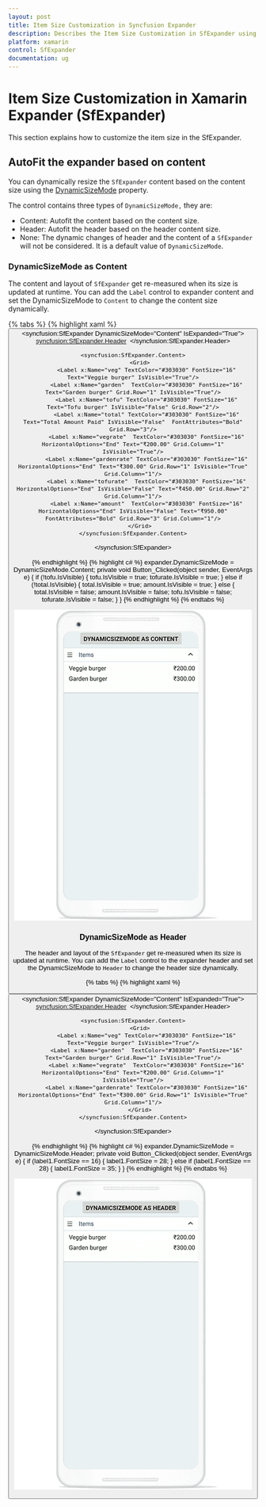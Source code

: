 ```yaml
---
layout: post
title: Item Size Customization in Syncfusion Expander
description: Describes the Item Size Customization in SfExpander using ItemSize property and DynamicSizeMode property.
platform: xamarin
control: SfExpander
documentation: ug
---
```


# Item Size Customization in Xamarin Expander (SfExpander)

This section explains how to customize the item size in the SfExpander.

## AutoFit the expander based on content

You can dynamically resize the `SfExpander` content based on the content size using the [DynamicSizeMode](https://help.syncfusion.com/cr/cref_files/xamarin/Syncfusion.Expander.XForms~Syncfusion.XForms.Expander.DynamicSizeMode.html) property.

The control contains three types of `DynamicSizeMode,` they are:

 * Content: Autofit the content based on the content size.
 * Header: Autofit the header based on the header content size.
 * None: The dynamic changes of header and the content of a `SfExpander` will not be considered. It is a default value of `DynamicSizeMode`.
 
### DynamicSizeMode as Content
 
The content and layout of `SfExpander` get re-measured when its size is updated at runtime. You can add the `Label` control to expander content and set the DynamicSizeMode to `Content` to change the content size dynamically.

{% tabs %}
{% highlight xaml %}
<StackLayout>
<Button Text="DynamicSizeMode as Content" FontAttributes="Bold" Clicked="Button_Clicked"/>
<syncfusion:SfExpander DynamicSizeMode="Content" IsExpanded="True">
    <syncfusion:SfExpander.Header>
        <Grid>
            <Image Source="menu.png" Margin="3" Aspect="AspectFit"/>
            <Label x:Name="label1" TextColor="#495F6E" Text="Items" FontSize="16" VerticalOptions="CenterAndExpand"/>
        </Grid>
    </syncfusion:SfExpander.Header>

    <syncfusion:SfExpander.Content>
        <Grid>
		    <Label x:Name="veg" TextColor="#303030" FontSize="16" Text="Veggie burger" IsVisible="True"/>
            <Label x:Name="garden"  TextColor="#303030" FontSize="16" Text="Garden burger" Grid.Row="1" IsVisible="True"/>
			<Label x:Name="tofu" TextColor="#303030" FontSize="16" Text="Tofu burger" IsVisible="False" Grid.Row="2"/>
            <Label x:Name="total" TextColor="#303030" FontSize="16" Text="Total Amount Paid" IsVisible="False"  FontAttributes="Bold" Grid.Row="3"/>
			<Label x:Name="vegrate"  TextColor="#303030" FontSize="16" HorizontalOptions="End" Text="₹200.00" Grid.Column="1" IsVisible="True"/>
            <Label x:Name="gardenrate" TextColor="#303030" FontSize="16" HorizontalOptions="End" Text="₹300.00" Grid.Row="1" IsVisible="True" Grid.Column="1"/>
			<Label x:Name="tofurate"  TextColor="#303030" FontSize="16" HorizontalOptions="End" IsVisible="False" Text="₹450.00" Grid.Row="2" Grid.Column="1"/>
            <Label x:Name="amount"  TextColor="#303030" FontSize="16" HorizontalOptions="End" IsVisible="False" Text="₹950.00" FontAttributes="Bold" Grid.Row="3" Grid.Column="1"/>
        </Grid>
    </syncfusion:SfExpander.Content>
</syncfusion:SfExpander>  
</StackLayout>    
{% endhighlight %}
{% highlight c# %}
expander.DynamicSizeMode = DynamicSizeMode.Content;
private void Button_Clicked(object sender, EventArgs e)
{
    if (!tofu.IsVisible)
    {
        tofu.IsVisible = true;
        tofurate.IsVisible = true;
    }
    else if (!total.IsVisible)
    {
        total.IsVisible = true;
        amount.IsVisible = true;
    }
    else
    {
        total.IsVisible = false;
        amount.IsVisible = false;
        tofu.IsVisible = false;
        tofurate.IsVisible = false;
    }
}
{% endhighlight %}
{% endtabs %}

![Xamarin Forms Expander DynamicSizeMode as Content](expander_images/Dynamic_size_content.gif)

### DynamicSizeMode as Header

The header and layout of the `SfExpander` get re-measured when its size is updated at runtime. You can add the `Label` control to the expander header and set the DynamicSizeMode to `Header` to change the header size dynamically.

{% tabs %}
{% highlight xaml %}
<StackLayout>
<Button Text="DynamicSizeMode as Header" FontAttributes="Bold" Clicked="Button_Clicked"/>
<syncfusion:SfExpander DynamicSizeMode="Content" IsExpanded="True">
    <syncfusion:SfExpander.Header>
        <Grid>
            <Image Source="menu.png" Margin="3" Aspect="AspectFit"/>
            <Label x:Name="label1" TextColor="#495F6E" Text="Items" FontSize="16" VerticalOptions="CenterAndExpand"/>
        </Grid>
    </syncfusion:SfExpander.Header>

    <syncfusion:SfExpander.Content>
        <Grid>
		    <Label x:Name="veg" TextColor="#303030" FontSize="16" Text="Veggie burger" IsVisible="True"/>
            <Label x:Name="garden"  TextColor="#303030" FontSize="16" Text="Garden burger" Grid.Row="1" IsVisible="True"/>
			<Label x:Name="vegrate"  TextColor="#303030" FontSize="16" HorizontalOptions="End" Text="₹200.00" Grid.Column="1" IsVisible="True"/>
            <Label x:Name="gardenrate" TextColor="#303030" FontSize="16" HorizontalOptions="End" Text="₹300.00" Grid.Row="1" IsVisible="True" Grid.Column="1"/>
        </Grid>
    </syncfusion:SfExpander.Content>
</syncfusion:SfExpander>  
</StackLayout>    
{% endhighlight %}
{% highlight c# %}
expander.DynamicSizeMode = DynamicSizeMode.Header;
private void Button_Clicked(object sender, EventArgs e)
{
    if (label1.FontSize == 16)
    {
        label1.FontSize = 28;
    }
    else if (label1.FontSize == 28)
    {
        label1.FontSize = 35;
    }
}
{% endhighlight %}
{% endtabs %}	

![Xamarin Forms Expander DynamicSizeMode as Header](expander_images/Dynamic_size_Header.gif)
